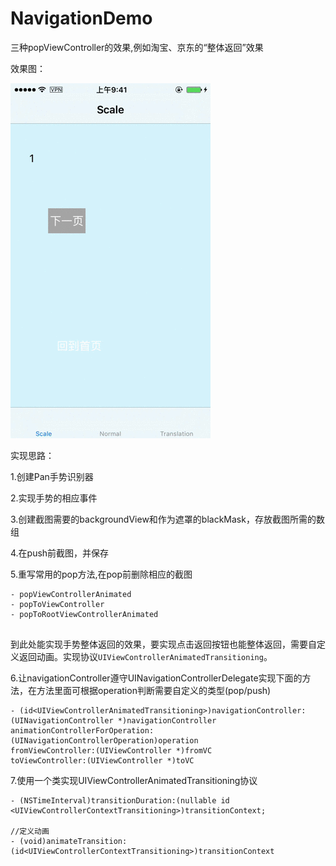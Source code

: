 # NavigationDemo
三种popViewController的效果,例如淘宝、京东的“整体返回”效果

效果图：

![image](https://github.com/xinyuly/NavigationDemo/blob/master/translation.gif)

实现思路：

1.创建Pan手势识别器

2.实现手势的相应事件

3.创建截图需要的backgroundView和作为遮罩的blackMask，存放截图所需的数组

4.在push前截图，并保存

5.重写常用的pop方法,在pop前删除相应的截图

```
- popViewControllerAnimated
- popToViewController 
- popToRootViewControllerAnimated
 
```
到此处能实现手势整体返回的效果，要实现点击返回按钮也能整体返回，需要自定义返回动画。实现协议`UIViewControllerAnimatedTransitioning`。

6.让navigationController遵守UINavigationControllerDelegate实现下面的方法，在方法里面可根据operation判断需要自定义的类型(pop/push)

```
- (id<UIViewControllerAnimatedTransitioning>)navigationController:(UINavigationController *)navigationController 
animationControllerForOperation:(UINavigationControllerOperation)operation 
fromViewController:(UIViewController *)fromVC 
toViewController:(UIViewController *)toVC
```

7.使用一个类实现UIViewControllerAnimatedTransitioning协议

```
- (NSTimeInterval)transitionDuration:(nullable id <UIViewControllerContextTransitioning>)transitionContext;

//定义动画
- (void)animateTransition:(id<UIViewControllerContextTransitioning>)transitionContext
```


